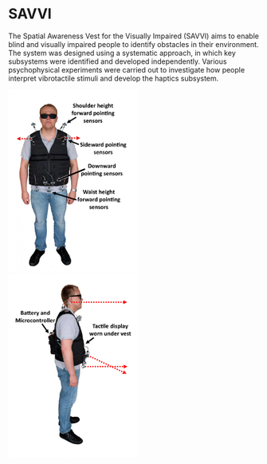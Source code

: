 # SAVVI

The Spatial Awareness Vest for the Visually Impaired (SAVVI) aims to enable blind and visually impaired people to
identify obstacles in their environment. The system was designed using a systematic approach, in which key subsystems were
identified and developed independently. Various psychophysical experiments were carried out to investigate how people
interpret vibrotactile stimuli and develop the haptics subsystem.


<p float="centre">
  <img src="images/savvi_f.gif" width="260" />
  <img src="images/savvi_s.gif" width="260" />
</p>




